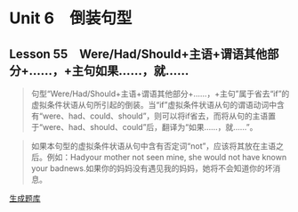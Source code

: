 ﻿ # Unit 6　倒装句型
 ## Lesson 55　Were/Had/Should+主语+谓语其他部分+……，+主句如果……，就……
 
> 句型“Were/Had/Should+主语+谓语其他部分+……，+主句”属于省去“if”的虚拟条件状语从句所引起的倒装。当“if”虚拟条件状语从句的谓语动词中含有“were、had、could、should”，则可以将if省去，而将从句的主语置于“were、had、should、could”后，翻译为“如果……，就……”。

> 如果本句型的虚拟条件状语从句中含有否定词“not”，应该将其放在主语之后。例如：Hadyour mother not seen mine, she would not have known your badnews.如果你的妈妈没有遇见我的妈妈，她将不会知道你的坏消息。


 [生成题库](./question/f055.json)